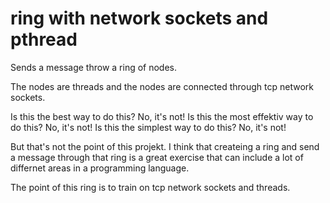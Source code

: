 # ring with network sockets and pthread

Sends a message throw a ring of nodes.

The nodes are threads and the nodes are connected through tcp network sockets.

Is this the best way to do this? No, it's not!
Is this the most effektiv way to do this? No, it's not!
Is this the simplest way to do this? No, it's not!

But that's not the point of this projekt.
I think that createing a ring and send a message through that ring is a great exercise that can include a lot of differnet areas in a programming language.

The point of this ring is to train on tcp network sockets and threads.
